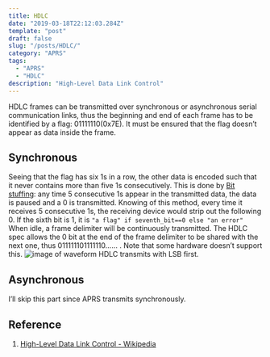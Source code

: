 ```yaml
---
title: HDLC
date: "2019-03-18T22:12:03.284Z"
template: "post"
draft: false
slug: "/posts/HDLC/"
category: "APRS"
tags:
  - "APRS"
  - "HDLC"
description: "High-Level Data Link Control"
---
```


HDLC frames can be transmitted over synchronous or asynchronous serial communication links, thus the beginning and end of each frame has to be identified by a flag: 01111110(0x7E). It must be ensured that the flag doesn’t appear as data inside the frame.

## Synchronous

Seeing that the flag has six 1s in a row,  the other data is encoded such that it never contains more than five 1s consecutively. This is done by [Bit stuffing](https://en.wikipedia.org/wiki/Bit_stuffing): any time 5 consecutive 1s appear in the transmitted data, the data is paused and a 0 is transmitted.
Knowing of this method, every time it receives 5 consecutive 1s, the receiving device would strip out the following 0. If the sixth bit is 1, it is
 `"a flag" if seventh_bit==0 else "an error"`
When idle, a frame delimiter will be continuously transmitted. The HDLC spec allows the 0 bit at the end of the frame delimiter to be shared with the next one, thus 011111101111110…… . Note that some hardware doesn’t support this.
![image of waveform](/media/NrziEncodedFlags.png)
HDLC transmits with LSB first.

## Asynchronous

I’ll skip this part since APRS transmits synchronously.

## Reference

1. [High-Level Data Link Control - Wikipedia](https://en.wikipedia.org/wiki/High-Level_Data_Link_Control)
